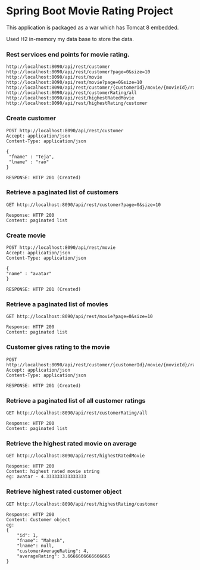 # Spring Boot Movie Rating Project

This application is packaged as a war which has Tomcat 8 embedded.

Used H2 in-memory my data base to store the data.

### Rest services end points for movie rating.

```
http://localhost:8090/api/rest/customer
http://localhost:8090/api/rest/customer?page=0&size=10
http://localhost:8090/api/rest/movie
http://localhost:8090/api/rest/movie?page=0&size=10
http://localhost:8090/api/rest/customer/{customerId}/movie/{movieId}/rate/{rating}
http://localhost:8090/api/rest/customerRating/all
http://localhost:8090/api/rest/highestRatedMovie
http://localhost:8090/api/rest/highestRating/customer
```

### Create customer

```
POST http://localhost:8090/api/rest/customer
Accept: application/json
Content-Type: application/json

{
 "fname" : "Teja",
 "lname" : "rao"
}

RESPONSE: HTTP 201 (Created)
```

### Retrieve a paginated list of customers

```
GET http://localhost:8090/api/rest/customer?page=0&size=10

Response: HTTP 200
Content: paginated list 
```

### Create movie

```
POST http://localhost:8090/api/rest/movie
Accept: application/json
Content-Type: application/json

{
"name" : "avatar"
}

RESPONSE: HTTP 201 (Created)
```

### Retrieve a paginated list of movies

```
GET http://localhost:8090/api/rest/movie?page=0&size=10

Response: HTTP 200
Content: paginated list 
```

### Customer gives rating to the movie

```
POST http://localhost:8090/api/rest/customer/{customerId}/movie/{movieId}/rate/{rating}
Accept: application/json
Content-Type: application/json

RESPONSE: HTTP 201 (Created)
```

### Retrieve a paginated list of all customer ratings

```
GET http://localhost:8090/api/rest/customerRating/all

Response: HTTP 200
Content: paginated list 
```

### Retrieve the highest rated movie on average

```
GET http://localhost:8090/api/rest/highestRatedMovie

Response: HTTP 200
Content: highest rated movie string 
eg: avatar - 4.333333333333333
```

### Retrieve highest rated customer object

```
GET http://localhost:8090/api/rest/highestRating/customer

Response: HTTP 200
Content: Customer object
eg:
{
    "id": 1,
    "fname": "Mahesh",
    "lname": null,
    "customerAverageRating": 4,
    "averageRating": 3.6666666666666665
} 
```



